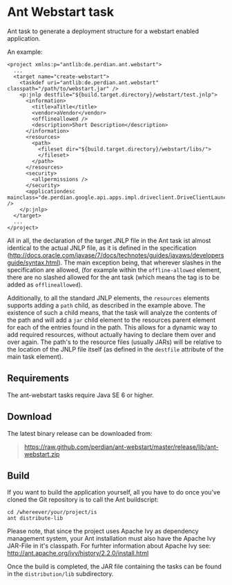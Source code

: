 # Ant Webstart task

Ant task to generate a deployment structure for a webstart enabled application.

An example:

    <project xmlns:p="antlib:de.perdian.ant.webstart">
      ...
      <target name="create-webstart">
        <taskdef uri="antlib:de.perdian.ant.webstart" classpath="/path/to/webstart.jar" />
        <p:jnlp destfile="${build.target.directory}/webstart/test.jnlp">
          <information>
            <title>aTitle</title>
            <vendor>aVendor</vendor>
            <offlineallowed />
            <description>Short Description</description>
          </information>
          <resources>
            <path>
              <fileset dir="${build.target.directory}/webstart/libs/">
              </fileset>
            </path>
          </resources>
          <security>
            <allpermissions />
          </security>
          <applicationdesc mainclass="de.perdian.google.api.apps.impl.driveclient.DriveClientLauncher" />
        </p:jnlp>
      </target>
      ...
    </project>

All in all, the declaration of the target JNLP file in the Ant task ist almost
identical to the actual JNLP file, as it is defined in the specification
(http://docs.oracle.com/javase/7/docs/technotes/guides/javaws/developersguide/syntax.html).
The main exception being, that wherever slashes in the specification are
allowed, (for example within the <code>offline-allowed</code> element, there are
no slashed allowed for the ant task (which means the tag is to be added as
<code>offlineallowed</code>).

Additionally, to all the standard JNLP elements, the <code>resources</code>
elements supports adding a <code>path</code> child, as described in the
example above. The existence of such a child means, that the task will analyze
the contents of the path and will add a <code>jar</code> child element to the
resources parent element for each of the entries found in the path. This
allows for a dynamic way to add required resources, without actually having to
declare them over and over again. The path's to the resource files (usually
JARs) will be relative to the location of the JNLP file itself (as defined in
the <code>destfile</code> attribute of the main task element).

## Requirements

The ant-webstart tasks require Java SE 6 or higher.

## Download

The latest binary release can be downloaded from:

> https://raw.github.com/perdian/ant-webstart/master/release/lib/ant-webstart.zip

## Build

If you want to build the application yourself, all you have to do once you've
cloned the Git repository is to call the Ant buildscript:

    cd /whereever/your/project/is
    ant distribute-lib

Please note, that since the project uses Apache Ivy as dependency management
system, your Ant installation must also have the Apache Ivy JAR-File in it's
classpath. For furhter information about Apache Ivy see: http://ant.apache.org/ivy/history/2.2.0/install.html

Once the build is completed, the JAR file containing the tasks can be found in
the <code>distribution/lib</code> subdirectory.
